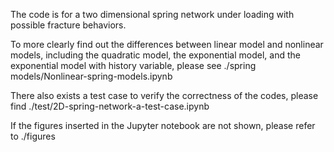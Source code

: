 The code is for a two dimensional spring network under loading with possible fracture behaviors.

To more clearly find out the differences between linear model and nonlinear models, including the quadratic model, the exponential model, and the exponential model with history variable, please see ./spring models/Nonlinear-spring-models.ipynb

There also exists a test case to verify the correctness of the codes, please find ./test/2D-spring-network-a-test-case.ipynb

If the figures inserted in the Jupyter notebook are not shown, please refer to ./figures
